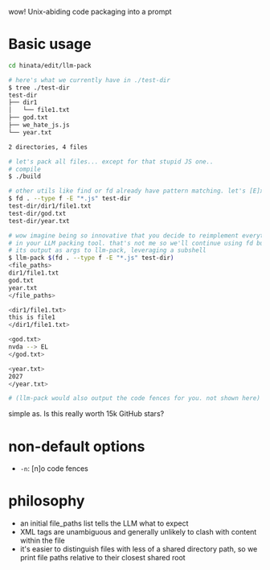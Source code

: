 wow! Unix-abiding code packaging into a prompt

# Basic usage
```sh
cd hinata/edit/llm-pack

# here's what we currently have in ./test-dir
$ tree ./test-dir
test-dir
├── dir1
│   └── file1.txt
├── god.txt
├── we_hate_js.js
└── year.txt

2 directories, 4 files

# let's pack all files... except for that stupid JS one..
# compile
$ ./build

# other utils like find or fd already have pattern matching. let's [E]xclude JS
$ fd . --type f -E "*.js" test-dir
test-dir/dir1/file1.txt
test-dir/god.txt
test-dir/year.txt

# wow imagine being so innovative that you decide to reimplement everything in fd
# in your LLM packing tool. that's not me so we'll continue using fd but spread
# its output as args to llm-pack, leveraging a subshell
$ llm-pack $(fd . --type f -E "*.js" test-dir)
<file_paths>
dir1/file1.txt
god.txt
year.txt
</file_paths>

<dir1/file1.txt>
this is file1
</dir1/file1.txt>

<god.txt>
nvda --> EL
</god.txt>

<year.txt>
2027
</year.txt>

# (llm-pack would also output the code fences for you. not shown here)
```

simple as. Is this really worth 15k GitHub stars?

# non-default options
- `-n`: [n]o code fences

# philosophy
- an initial file_paths list tells the LLM what to expect
- XML tags are unambiguous and generally unlikely to clash with content within the file
- it's easier to distinguish files with less of a shared directory path, so we print file paths relative to their closest shared root
